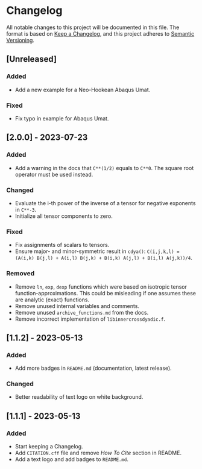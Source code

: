 # Changelog
All notable changes to this project will be documented in this file. The format is based on [Keep a Changelog](https://keepachangelog.com/en/1.0.0/), and this project adheres to [Semantic Versioning](https://semver.org/spec/v2.0.0.html).

## [Unreleased]

### Added
- Add a new example for a Neo-Hookean Abaqus Umat.

### Fixed
- Fix typo in example for Abaqus Umat.

## [2.0.0] - 2023-07-23

### Added
- Add a warning in the docs that `C**(1/2)` equals to `C**0`. The square root operator must be used instead.

### Changed
- Evaluate the i-th power of the inverse of a tensor for negative exponents in `C**-3`.
- Initialize all tensor components to zero.

### Fixed
- Fix assignments of scalars to tensors.
- Ensure major- and minor-symmetric result in `cdya()`: `C(i,j,k,l) = (A(i,k) B(j,l) + A(i,l) B(j,k) + B(i,k) A(j,l) + B(i,l) A(j,k))/4`.

### Removed
- Remove `ln`, `exp`, `dexp` functions which were based on isotropic tensor function-approximations. This could be misleading if one assumes these are analytic (exact) functions.
- Remove unused internal variables and comments.
- Remove unused `archive_functions.md` from the docs.
- Remove incorrect implementation of `libinnercrossdyadic.f`.

## [1.1.2] - 2023-05-13

### Added
- Add more badges in `README.md` (documentation, latest release).

### Changed
- Better readability of text logo on white background.

## [1.1.1] - 2023-05-13

### Added
- Start keeping a Changelog.
- Add `CITATION.cff` file and remove *How To Cite* section in README.
- Add a text logo and add badges to `README.md`.
